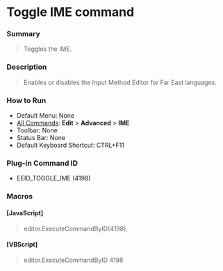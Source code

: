 # Toggle IME command

### Summary

> Toggles the IME.

### Description

> Enables or disables the Input Method Editor for Far East languages.

### How to Run

- Default Menu: None
- [All Commands](../tools/all_commands): **Edit** \> **Advanced** \> **IME**
- Toolbar: None
- Status Bar: None
- Default Keyboard Shortcut: CTRL+F11

### Plug-in Command ID

- EEID\_TOGGLE\_IME (4198)

### Macros

#### \[JavaScript\]

> editor.ExecuteCommandByID(4198);

#### \[VBScript\]

> editor.ExecuteCommandByID 4198